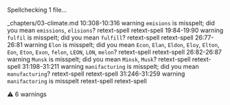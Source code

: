 
Spellchecking 1 file...

_chapters/03-climate.md
  10:308-10:316  warning  `emisions` is misspelt; did you mean `emissions`, `elisions`?                                                                       retext-spell  retext-spell
    19:84-19:90  warning  `fulfil` is misspelt; did you mean `fulfill`?                                                                                       retext-spell  retext-spell
    26:77-26:81  warning  `Elon` is misspelt; did you mean `Econ`, `Elan`, `Eldon`, `Eloy`, `Elton`, `Eon`, `Eton`, `Exon`, `felon`, `LEON`, `LON`, `melon`?  retext-spell  retext-spell
    26:82-26:87  warning  `Munsk` is misspelt; did you mean `Minsk`, `Musk`?                                                                                  retext-spell  retext-spell
  31:198-31:211  warning  `manifacturing` is misspelt; did you mean `manufacturing`?                                                                          retext-spell  retext-spell
  31:246-31:259  warning  `manifactoring` is misspelt                                                                                                         retext-spell  retext-spell

⚠ 6 warnings
